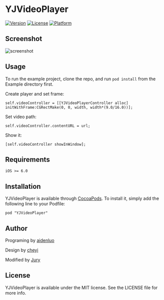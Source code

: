 # YJVideoPlayer

[![Version](https://img.shields.io/cocoapods/v/YJVideoPlayer.svg?style=flat)](http://cocoapods.org/pods/YJVideoPlayer)
[![License](https://img.shields.io/cocoapods/l/YJVideoPlayer.svg?style=flat)](http://cocoapods.org/pods/YJVideoPlayer)
[![Platform](https://img.shields.io/cocoapods/p/YJVideoPlayer.svg?style=flat)](http://cocoapods.org/pods/YJVideoPlayer)

## Screenshot

![screenshot](yj_player.gif)

## Usage

To run the example project, clone the repo, and run `pod install` from the Example directory first.

Create player and set frame:

```
self.videoController = [[YJVideoPlayerController alloc] initWithFrame:CGRectMake(0, 0, width, width*(9.0/16.0))];
```

Set video path:

```
self.videoController.contentURL = url;
```

Show it:

```
[self.videoController showInWindow];
```

## Requirements

`iOS >= 6.0`

## Installation

YJVideoPlayer is available through [CocoaPods](http://cocoapods.org). To install
it, simply add the following line to your Podfile:

```
pod "YJVideoPlayer"
```

## Author

Programing by [aidenluo](http://weibo.com/1840543654)

Design by [cheyi](http://weibo.com/322160605)

Modified by [Jury](http://www.pwhack.me)

## License

YJVideoPlayer is available under the MIT license. See the LICENSE file for more info.
